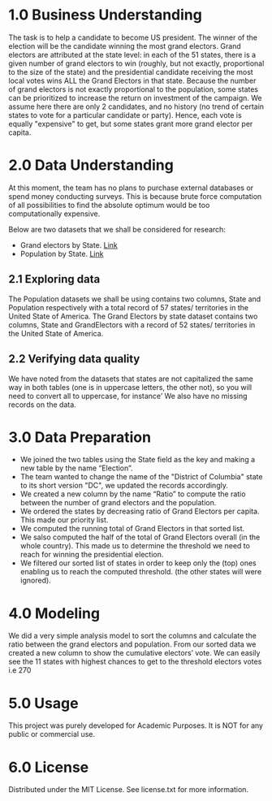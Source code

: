 # 1.0 Business Understanding
The task is to help a candidate to become US president. The winner of the election will be the candidate winning the most grand electors. 
Grand electors are attributed at the state level: in each of the 51 states, there is a given number of grand electors to win (roughly, but not exactly, proportional to the size of the state) and the presidential candidate receiving the most local votes wins ALL the Grand Electors in that state.
Because the number of grand electors is not exactly proportional to the population, some states can be prioritized to increase the return on investment of the campaign. We assume here there are only 2 candidates, and no history (no trend of certain states to vote for a particular candidate or party). Hence, each vote is equally "expensive" to get, but some states grant more grand elector per capita.

# 2.0 Data Understanding
At this moment, the team has no plans to purchase external databases or spend money
conducting surveys. This is because brute force computation of all possibilities to find the absolute optimum would be too computationally expensive.

Below are two datasets that we shall be considered for research:
* Grand electors by State.  [Link](https://drive.google.com/file/d/1AuPlNXKjmEdRTLGqKbP-OP1XZ5UQPIPw/view)
* Population by State. [Link](https://drive.google.com/file/d/1VKt_hF2pRqPxcNb1DKotkVXWNd2HX_KL/view)

##  2.1 Exploring data
The Population datasets we shall be using contains two columns, State and Population respectively with a total record of 57 states/ territories in the United State of America. The Grand Electors by state dataset contains two columns, State and GrandElectors with a record of 52 states/ territories in the United State of America.



##  2.2 Verifying data quality
We have noted from the datasets that states are not capitalized the same way in both tables (one is in uppercase letters, the other not), so you will need to convert all to uppercase, for instance’
We also have no missing records on the data. 

# 3.0 Data Preparation
* We joined the two tables using the State field as the key and making a new table by the name “Election”. 
* The team wanted to change the name of the "District of Columbia" state to its short version "DC", we updated the records accordingly.
* We created a new column by the name “Ratio” to  compute the ratio between the number of grand electors and the population.
* We ordered the states by decreasing ratio of Grand Electors per capita. This made our priority list.
* We computed the running total of Grand Electors in that sorted list.
* We salso computed the half of the total of Grand Electors overall (in the whole country). This made us to determine the threshold we need to reach for winning the presidential election.
* We filtered our sorted list of states in order to keep only the (top) ones enabling us to reach the computed threshold. (the other states will were ignored).

# 4.0 Modeling
We did a very simple analysis model to sort the columns and calculate the ratio between the grand electors and population. From our sorted data we created a new column to show the cumulative electors’ vote. We can easily see the 11 states with highest chances to get to the threshold electors votes i.e 270

# 5.0 Usage
This project was purely developed for Academic Purposes. It is NOT for any public or commercial use.

# 6.0 License
Distributed under the MIT License. See license.txt for more information.
